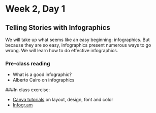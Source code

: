 # Week 2, Day 1 

## Telling Stories with Infographics

We will take up what seems like an easy beginning: infographics. But because they are so easy, infographics present numerous ways to go wrong. We will learn how to do effective infographics.

### Pre-class reading
- What is a good infographic?
- Alberto Cairo on infographics

###In class exercise:
- [Canva tutorials](https://designschool.canva.com/tutorials/) on layout, design, font and color
- [Infogr.am](https://infogr.am)
